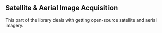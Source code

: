 ## Satellite & Aerial Image Acquisition

This part of the library deals with getting open-source satellite and aerial imagery.
